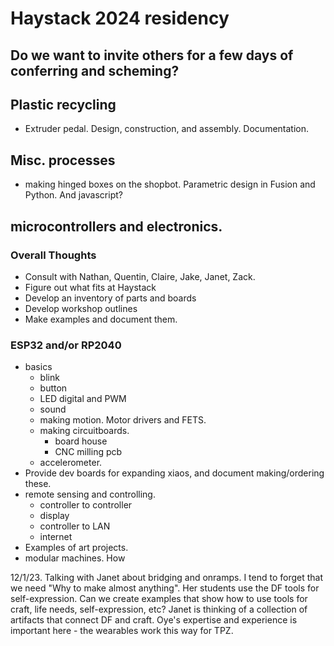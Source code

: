 # Haystack 2024 residency

## Do we want to invite others for a few days of conferring and scheming?

## Plastic recycling

* Extruder pedal.  Design, construction, and assembly.  Documentation.

## Misc. processes

* making hinged boxes on the shopbot.  Parametric design in Fusion and Python.  And javascript?

## microcontrollers and electronics.

### Overall Thoughts

* Consult with Nathan, Quentin, Claire, Jake, Janet, Zack.  
* Figure out what fits at Haystack
* Develop an inventory of parts and boards
* Develop workshop outlines
* Make examples and document them.


### ESP32 and/or RP2040

*  basics
	* blink
	* button
	* LED digital and PWM
	* sound
	* making motion.  Motor drivers and FETS.  
	* making circuitboards.
		* board house
		* CNC milling pcb
	* accelerometer.
*  Provide dev boards for expanding xiaos, and document making/ordering these.
*  remote sensing and controlling.
	* controller to controller
	* display
	* controller to LAN
	* internet
*  Examples of art projects.
*  modular machines.  How


12/1/23.  Talking with Janet about bridging and onramps.  I tend to forget that we need "Why to make almost anything".  Her students use the DF tools for self-expression.  Can we create examples that show how to use tools for craft, life needs, self-expression, etc?  Janet is thinking of a collection of artifacts that connect DF and craft.  Oye's expertise and experience is important here - the wearables work this way for TPZ.
	